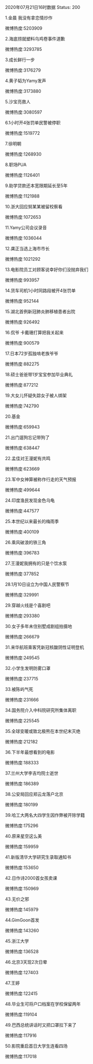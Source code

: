 2020年07月21日16时数据
Status: 200

1.金晨 我没有拿恋情炒作

微博热度:5203909

2.海底捞就塑料乌鸡卷事件道歉

微博热度:3293785

3.成长鲜行一步

微博热度:3176279

4.黄子韬为Yamy发声

微博热度:3173880

5.沙宝亮救人

微博热度:3080597

6.1小时开4张罚单民警被停职

微博热度:1519772

7.徐明朝

微博热度:1268930

8.职场PUA

微博热度:1126401

9.助学贷款还本宽限期延长至5年

微博热度:1121988

10.浙大回应努某某被留校察看

微博热度:1072653

11.Yamy公司会议录音

微博热度:1036044

12.龚正当选上海市市长

微博热度:1021292

13.电影院员工对顾客说幸好你们没抛弃我们

微博热度:993957

14.货车司机1小时同路段被开4张罚单

微博热度:952144

15.湖北首例新冠肺炎肺移植患者出院

微博热度:926492

16.侃爷 卡戴珊打算把我关起来

微博热度:900579

17.日本72岁孤独啃老族爷爷

微博热度:882275

18.硕士爸爸带1岁宝宝参加毕业典礼

微博热度:877212

19.大女儿怀疑失踪女子被人绑架

微博热度:742790

20.基金

微博热度:659943

21.出门遛狗忘记带狗了

微博热度:638447

22.孟佳对王漫妮有共鸣

微博热度:623669

23.军中女神算被称作行走的天气预报

微博热度:499644

24.印度渔民发现金色乌龟

微博热度:447577

25.本世纪以来最长的梅雨季

微博热度:400109

26.乘风破浪的铁三角

微博热度:396783

27.王漫妮我拥有的只是个饮水泵

微博热度:377852

28.1月10日设立为中国人民警察节

微博热度:329991

29.穿越火线是个喜剧吧

微博热度:293380

30.女子多年未住别墅成剧组拍摄地

微博热度:266679

31.来华航班乘客凭新冠核酸阴性证明登机

微博热度:249545

32.小学生发明防雾口罩

微博热度:237715

33.被陈屿气死

微博热度:231666

34.国务院介入中科院研究所集体离职

微博热度:225545

35.全球变暖或致北极熊在本世纪末灭绝

微博热度:212182

36.下半年最想看到的电影

微博热度:188333

37.兰州大学李吉均院士逝世

微博热度:186389

38.公安局回应郑云龙落户北京

微博热度:180199

39.哈工大两名大四学生因作弊被开除学籍

微博热度:175296

40.原来星空这么美

微博热度:159959

41.新版清华大学研究生录取通知书

微博热度:153650

42.日作诗2000首女孩卖课

微博热度:150969

43.无价之邪

微博热度:145979

44.GimGoon首发

微博热度:143260

45.浙江大学

微博热度:136528

46.北京3天现2次日晕

微博热度:127403

47.王婷

微博热度:122415

48.毕业生可将户口档案在学校保留两年

微博热度:119104

49.巴西总统讲话时又把口罩拉下来了

微博热度:117916

50.影院重启首日大学生连看四场

微博热度:117018

